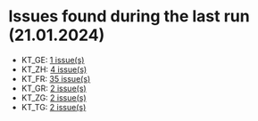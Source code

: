 # Issues found during the last run (21.01.2024)

- KT_GE: [1 issue(s)](tools/KT_GE_errors.csv)
- KT_ZH: [4 issue(s)](tools/KT_ZH_errors.csv)
- KT_FR: [35 issue(s)](tools/KT_FR_errors.csv)
- KT_GR: [2 issue(s)](tools/KT_GR_errors.csv)
- KT_ZG: [2 issue(s)](tools/KT_ZG_errors.csv)
- KT_TG: [2 issue(s)](tools/KT_TG_errors.csv)
